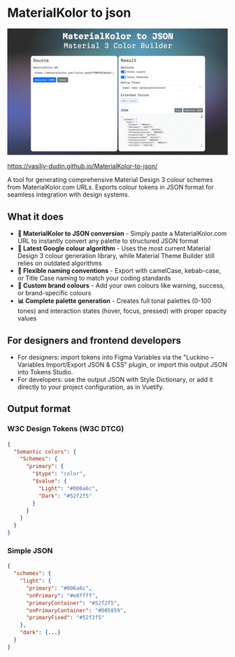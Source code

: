 # MaterialKolor to json

![MaterialKolor-to-json screenshot](img.webp)

https://vasiliy-dudin.github.io/MaterialKolor-to-json/

A tool for generating comprehensive Material Design 3 colour schemes from MaterialKolor.com URLs. Exports colour tokens in JSON format for seamless integration with design systems.

## What it does

- **🎯 MaterialKolor to JSON conversion** - Simply paste a MaterialKolor.com URL to instantly convert any palette to structured JSON format
- **🚀 Latest Google colour algorithm** - Uses the most current Material Design 3 colour generation library, while Material Theme Builder still relies on outdated algorithms
- **📝 Flexible naming conventions** - Export with camelCase, kebab-case, or Title Case naming to match your coding standards
- **🎨 Custom brand colours** - Add your own colours like warning, success, or brand-specific colours
- **📊 Complete palette generation** - Creates full tonal palettes (0-100 tones) and interaction states (hover, focus, pressed) with proper opacity values

## For designers and frontend developers

- For designers: import tokens into Figma Variables via the "Luckino – Variables Import/Export JSON & CSS" plugin, or import this output JSON into Tokens Studio.
- For developers: use the output JSON with Style Dictionary, or add it directly to your project configuration, as in Vuetify.

## Output format

### W3C Design Tokens (W3C DTCG)

```json
{
  "Semantic colors": {
    "Schemes": {
      "primary": {
        "$type": "color",
        "$value": {
          "Light": "#006a6c",
          "Dark": "#52f2f5"
        }
      }
    }
  }
}
```

### Simple JSON

```json
{
  "schemes": {
    "light": {
      "primary": "#006a6c",
      "onPrimary": "#e0ffff",
      "primaryContainer": "#52f2f5",
      "onPrimaryContainer": "#005859",
      "primaryFixed": "#52f2f5"
    },
    "dark": {...}
  }
}
```
